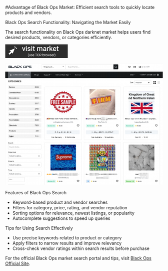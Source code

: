 #Advantage of Black Ops Market: Efficient search tools to quickly locate products and vendors.

Black Ops Search Functionality: Navigating the Market Easily

The search functionality on Black Ops darknet market helps users find desired products, vendors, or categories efficiently.
 
[<img src="/image/freeze.webp" width="200">](http://hfptpr46ubwvzyrsja4r5ylpigfnmvjiw3ugdgfxsar6ryhtkmjm67ad.onion)

<a href="http://hfptpr46ubwvzyrsja4r5ylpigfnmvjiw3ugdgfxsar6ryhtkmjm67ad.onion"><img src="/image/array.webp" alt="Verified blackops dark web" style="max-width: 100%;"></a>
 
Features of Black Ops Search

- Keyword-based product and vendor searches  
- Filters for category, price, rating, and vendor reputation  
- Sorting options for relevance, newest listings, or popularity  
- Autocomplete suggestions to speed up queries

Tips for Using Search Effectively

- Use precise keywords related to product or category  
- Apply filters to narrow results and improve relevancy  
- Cross-check vendor ratings within search results before purchase

For the official Black Ops market search portal and tips, visit [Black Ops Official Site](http://hfptpr46ubwvzyrsja4r5ylpigfnmvjiw3ugdgfxsar6ryhtkmjm67ad.onion).

